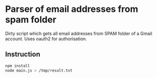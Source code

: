 # Parser of email addresses from spam folder

Dirty script which gets all email addresses from SPAM folder of a Gmail account. Uses oauth2 for authorisation.


## Instruction

```bash
npm install
node main.js > /tmp/result.txt
```